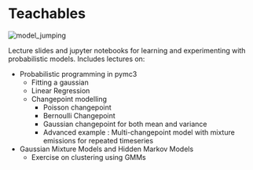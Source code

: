 # Teachables

![model_jumping](https://user-images.githubusercontent.com/12436309/185417845-b964cba6-d14f-4508-912d-b1dbb38529bc.gif)


Lecture slides and jupyter notebooks for learning and experimenting with probabilistic models.
Includes lectures on:
  - Probabilistic programming in pymc3
    - Fitting a gaussian
    - Linear Regression
    - Changepoint modelling
      - Poisson changepoint
      - Bernoulli Changepoint
      - Gaussian changepoint for both mean and variance
      - Advanced example : Multi-changepoint model with mixture emissions for repeated timeseries
  - Gaussian Mixture Models and Hidden Markov Models
    - Exercise on clustering using GMMs

